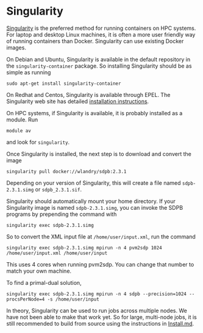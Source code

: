 # Singularity

[Singularity](https://www.sylabs.io/docs/) is the preferred method for
running containers on HPC systems.  For laptop and desktop Linux
machines, it is often a more user friendly way of running containers
than Docker.  Singularity can use existing Docker images.

On Debian and Ubuntu, Singularity is available in the default
repository in the `singularity-container` package.  So installing
Singularity should be as simple as running

    sudo apt-get install singularity-container
    
On Redhat and Centos, Singularity is available through EPEL.  The Singularity web site has detailed [installation instructions](https://www.sylabs.io/guides/3.2/user-guide/installation.html#install-the-centos-rhel-package-using-yum).

On HPC systems, if Singularity is available, it is probably installed
as a module.  Run

    module av

and look for `singularity`.

Once Singularity is installed, the next step is to download and
convert the image

    singularity pull docker://wlandry/sdpb:2.3.1

Depending on your version of Singularity, this will create a file
named `sdpb-2.3.1.simg` or `sdpb_2.3.1.sif`.

Singularity should automatically mount your home directory.  If your
Singularity image is named `sdpb-2.3.1.simg`, you can invoke the SDPB
programs by prepending the command with

    singularity exec sdpb-2.3.1.simg

So to convert the XML input file at `/home/user/input.xml`, run the command

    singularity exec sdpb-2.3.1.simg mpirun -n 4 pvm2sdp 1024 /home/user/input.xml /home/user/input

This uses 4 cores when running pvm2sdp.  You can change that number to
match your own machine.

To find a primal-dual solution, 

    singularity exec sdpb-2.3.1.simg mpirun -n 4 sdpb --precision=1024 --procsPerNode=4 -s /home/user/input

In theory, Singularity can be used to run jobs across multiple nodes.
We have not been able to make that work yet.  So for large, multi-node
jobs, it is still recommended to build from source using the
instructions in [Install.md](../Install.md).
